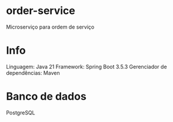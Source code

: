 # order-service
Microserviço para ordem de serviço

# Info
Linguagem: Java 21
Framework: Spring Boot 3.5.3
Gerenciador de dependências: Maven

# Banco de dados
PostgreSQL
